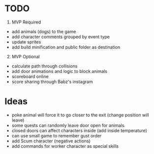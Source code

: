 # TODO
1. MVP Required 
  - add animals (dogs) to the game
  - add character comments grouped by event type
  - update sprites
  - add build minification and public folder as destination
2. MVP Optional
  - calculate path through collisions
  - add door animations and logic to block animals
  - scoreboard online
  - score sharing through Babz's instagram

# Ideas
  - poke animal will force it to go closer to the exit (change position will leave)
  - some quests can randomly leave door open for animals
  - closed doors can affect characters inside (add inside temperature)
  - can use small game to remember gust order
  - add Scum character (negative actions)
  - add commands for worker character as special skills
